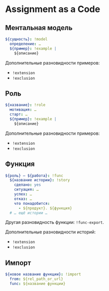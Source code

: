 # Assignment as a Code

## Ментальная модель

```yaml
${сущность}: !model
  определение: …
  ${пример}: !example |
    ${описание}
```

Дополнительные разновидности примеров:
  - `!extension`
  - `!exclusion`

## Роль

```yaml
${название}: !role
  мотивация: …
  старт: …
  ${пример}: !example |
    ${описание}
```

Дополнительные разновидности примеров:
  - `!extension`
  - `!exclusion`

## Функция

```yaml
${роль} — ${работа}: !func
  ${название истории}: !story
    сделано: yes
    ситуация: …
    успех: …
    отказ: …
    что понадобится:
      - ${продукт}. ${функция}
  # … ещё истории …
```

Другая разновидность функции: `!func-export`.

Дополнительные разновидности историй:
  - `!extension`
  - `!exclusion`

## Импорт

```yaml
${новое название функции}: !import
  from: ${rel_path_or_url}
  func: ${название функции}
```
